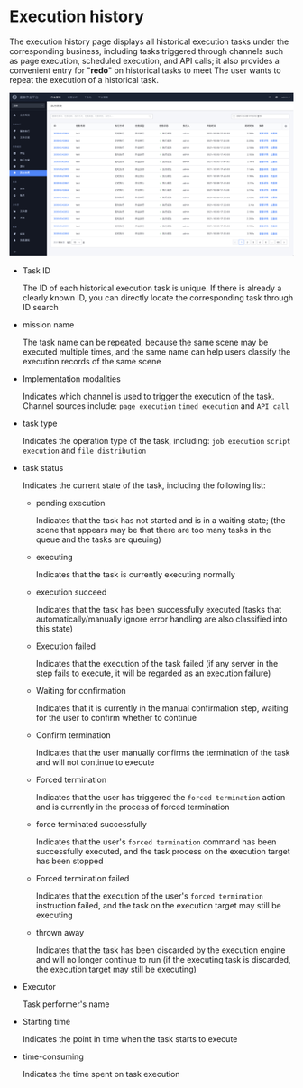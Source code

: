 # Execution history

The execution history page displays all historical execution tasks under the corresponding business, including tasks triggered through channels such as page execution, scheduled execution, and API calls; it also provides a convenient entry for "**redo**" on historical tasks to meet The user wants to repeat the execution of a historical task.

![image-20211009175410471](media/image-20211009175410471.png)

- Task ID

   The ID of each historical execution task is unique. If there is already a clearly known ID, you can directly locate the corresponding task through ID search

- mission name

   The task name can be repeated, because the same scene may be executed multiple times, and the same name can help users classify the execution records of the same scene

- Implementation modalities

   Indicates which channel is used to trigger the execution of the task. Channel sources include: `page execution` `timed execution` and `API call`

- task type

   Indicates the operation type of the task, including: `job execution` `script execution` and `file distribution`

- task status

   Indicates the current state of the task, including the following list:

   - pending execution

     Indicates that the task has not started and is in a waiting state; (the scene that appears may be that there are too many tasks in the queue and the tasks are queuing)

   - executing

     Indicates that the task is currently executing normally

   - execution succeed

     Indicates that the task has been successfully executed (tasks that automatically/manually ignore error handling are also classified into this state)

   - Execution failed

     Indicates that the execution of the task failed (if any server in the step fails to execute, it will be regarded as an execution failure)

   - Waiting for confirmation

     Indicates that it is currently in the manual confirmation step, waiting for the user to confirm whether to continue

   - Confirm termination

     Indicates that the user manually confirms the termination of the task and will not continue to execute

   - Forced termination

     Indicates that the user has triggered the `forced termination` action and is currently in the process of forced termination

   - force terminated successfully

     Indicates that the user's `forced termination` command has been successfully executed, and the task process on the execution target has been stopped

   - Forced termination failed

     Indicates that the execution of the user's `forced termination` instruction failed, and the task on the execution target may still be executing

   - thrown away

     Indicates that the task has been discarded by the execution engine and will no longer continue to run (if the executing task is discarded, the execution target may still be executing)

- Executor

   Task performer's name

- Starting time

   Indicates the point in time when the task starts to execute

- time-consuming

   Indicates the time spent on task execution